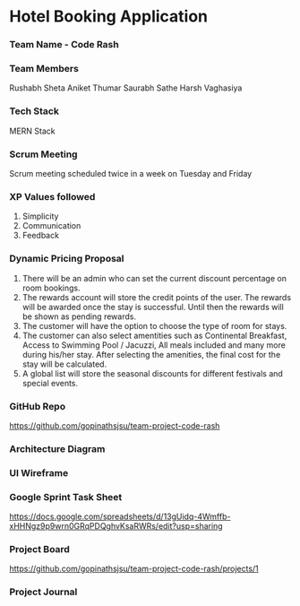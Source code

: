 # Hotel Booking Application

### Team Name - Code Rash

### Team Members
Rushabh Sheta
Aniket Thumar
Saurabh Sathe
Harsh Vaghasiya

### Tech Stack
MERN Stack

### Scrum Meeting
Scrum meeting scheduled twice in a week on Tuesday and Friday

### XP Values followed
1. Simplicity
2. Communication
3. Feedback

### Dynamic Pricing Proposal
1) There will be an admin who can set the current discount percentage on room bookings.
2) The rewards account will store the credit points of the user. The rewards will be awarded once the stay is successful. Until then the rewards will be shown as pending rewards.
3) The customer will have the option to choose the type of room for stays.
4) The customer can also select amentities such as Continental Breakfast, Access to Swimming Pool / Jacuzzi, All meals included and many more during his/her stay.      After selecting the amenities, the final cost for the stay will be calculated.
5) A global list will store the seasonal discounts for different festivals and special events.


### GitHub Repo 
https://github.com/gopinathsjsu/team-project-code-rash

### Architecture Diagram


### UI Wireframe


### Google Sprint Task Sheet
https://docs.google.com/spreadsheets/d/13gUidq-4Wmffb-xHHNgz9p9wrn0GRqPDQghvKsaRWRs/edit?usp=sharing

### Project Board
https://github.com/gopinathsjsu/team-project-code-rash/projects/1

### Project Journal



